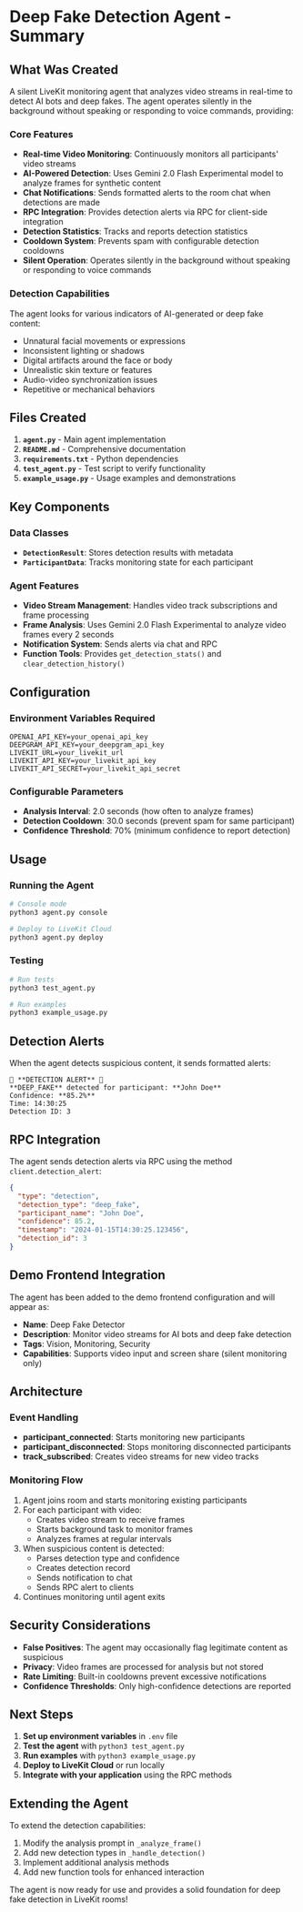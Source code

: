 # Deep Fake Detection Agent - Summary

## What Was Created

A silent LiveKit monitoring agent that analyzes video streams in real-time to detect AI bots and deep fakes. The agent operates silently in the background without speaking or responding to voice commands, providing:

### Core Features
- **Real-time Video Monitoring**: Continuously monitors all participants' video streams
- **AI-Powered Detection**: Uses Gemini 2.0 Flash Experimental model to analyze frames for synthetic content
- **Chat Notifications**: Sends formatted alerts to the room chat when detections are made
- **RPC Integration**: Provides detection alerts via RPC for client-side integration
- **Detection Statistics**: Tracks and reports detection statistics
- **Cooldown System**: Prevents spam with configurable detection cooldowns
- **Silent Operation**: Operates silently in the background without speaking or responding to voice commands

### Detection Capabilities
The agent looks for various indicators of AI-generated or deep fake content:
- Unnatural facial movements or expressions
- Inconsistent lighting or shadows
- Digital artifacts around the face or body
- Unrealistic skin texture or features
- Audio-video synchronization issues
- Repetitive or mechanical behaviors

## Files Created

1. **`agent.py`** - Main agent implementation
2. **`README.md`** - Comprehensive documentation
3. **`requirements.txt`** - Python dependencies
4. **`test_agent.py`** - Test script to verify functionality
5. **`example_usage.py`** - Usage examples and demonstrations

## Key Components

### Data Classes
- **`DetectionResult`**: Stores detection results with metadata
- **`ParticipantData`**: Tracks monitoring state for each participant

### Agent Features
- **Video Stream Management**: Handles video track subscriptions and frame processing
- **Frame Analysis**: Uses Gemini 2.0 Flash Experimental to analyze video frames every 2 seconds
- **Notification System**: Sends alerts via chat and RPC
- **Function Tools**: Provides `get_detection_stats()` and `clear_detection_history()`

## Configuration

### Environment Variables Required
```env
OPENAI_API_KEY=your_openai_api_key
DEEPGRAM_API_KEY=your_deepgram_api_key
LIVEKIT_URL=your_livekit_url
LIVEKIT_API_KEY=your_livekit_api_key
LIVEKIT_API_SECRET=your_livekit_api_secret
```

### Configurable Parameters
- **Analysis Interval**: 2.0 seconds (how often to analyze frames)
- **Detection Cooldown**: 30.0 seconds (prevent spam for same participant)
- **Confidence Threshold**: 70% (minimum confidence to report detection)

## Usage

### Running the Agent
```bash
# Console mode
python3 agent.py console

# Deploy to LiveKit Cloud
python3 agent.py deploy
```

### Testing
```bash
# Run tests
python3 test_agent.py

# Run examples
python3 example_usage.py
```

## Detection Alerts

When the agent detects suspicious content, it sends formatted alerts:

```
🚨 **DETECTION ALERT** 🚨
**DEEP_FAKE** detected for participant: **John Doe**
Confidence: **85.2%**
Time: 14:30:25
Detection ID: 3
```

## RPC Integration

The agent sends detection alerts via RPC using the method `client.detection_alert`:

```json
{
  "type": "detection",
  "detection_type": "deep_fake",
  "participant_name": "John Doe",
  "confidence": 85.2,
  "timestamp": "2024-01-15T14:30:25.123456",
  "detection_id": 3
}
```

## Demo Frontend Integration

The agent has been added to the demo frontend configuration and will appear as:
- **Name**: Deep Fake Detector
- **Description**: Monitor video streams for AI bots and deep fake detection
- **Tags**: Vision, Monitoring, Security
- **Capabilities**: Supports video input and screen share (silent monitoring only)

## Architecture

### Event Handling
- **participant_connected**: Starts monitoring new participants
- **participant_disconnected**: Stops monitoring disconnected participants
- **track_subscribed**: Creates video streams for new video tracks

### Monitoring Flow
1. Agent joins room and starts monitoring existing participants
2. For each participant with video:
   - Creates video stream to receive frames
   - Starts background task to monitor frames
   - Analyzes frames at regular intervals
3. When suspicious content is detected:
   - Parses detection type and confidence
   - Creates detection record
   - Sends notification to chat
   - Sends RPC alert to clients
4. Continues monitoring until agent exits

## Security Considerations

- **False Positives**: The agent may occasionally flag legitimate content as suspicious
- **Privacy**: Video frames are processed for analysis but not stored
- **Rate Limiting**: Built-in cooldowns prevent excessive notifications
- **Confidence Thresholds**: Only high-confidence detections are reported

## Next Steps

1. **Set up environment variables** in `.env` file
2. **Test the agent** with `python3 test_agent.py`
3. **Run examples** with `python3 example_usage.py`
4. **Deploy to LiveKit Cloud** or run locally
5. **Integrate with your application** using the RPC methods

## Extending the Agent

To extend the detection capabilities:
1. Modify the analysis prompt in `_analyze_frame()`
2. Add new detection types in `_handle_detection()`
3. Implement additional analysis methods
4. Add new function tools for enhanced interaction

The agent is now ready for use and provides a solid foundation for deep fake detection in LiveKit rooms! 